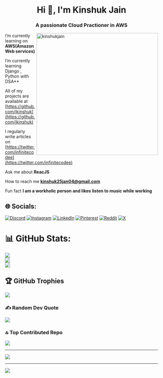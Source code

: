 <h1 align="center">Hi 👋, I'm Kinshuk Jain</h1>
<h3 align="center">A passionate Cloud Practioner in AWS </h3>

<img  src="https://i.pinimg.com/originals/f1/e7/34/f1e734f9cade86fe737a9aa404ad5677.gif" alt="kinshukjain" align="right" width="400">

I’m currently learning  on **AWS(Amazon Web services)**

I’m currently learning Django ,  Python with DSA**
 
All of my projects are available at [https://github.com/jkinshuk](https://github.com/jkinshuk)

I regularly write articles on [https://twitter.com/infinitecodee](https://twitter.com/infinitecodee)

Ask me about **ReacJS**

How to reach me **kinshuk25jan04@gmail.com**

Fun fact **I am a workholic person and likes listen to music while working**



## 🌐 Socials:
[![Discord](https://img.shields.io/badge/Discord-%237289DA.svg?logo=discord&logoColor=white)](https://discord.gg/#4884) [![Instagram](https://img.shields.io/badge/Instagram-%23E4405F.svg?logo=Instagram&logoColor=white)](https://instagram.com/kinshuk.0) [![LinkedIn](https://img.shields.io/badge/LinkedIn-%230077B5.svg?logo=linkedin&logoColor=white)](https://linkedin.com/in/kinshukjainn) [![Pinterest](https://img.shields.io/badge/Pinterest-%23E60023.svg?logo=Pinterest&logoColor=white)](https://pinterest.com/kinshukjainn) [![Reddit](https://img.shields.io/badge/Reddit-%23FF4500.svg?logo=Reddit&logoColor=white)](https://reddit.com/user/The_Lnoon) [![X](https://img.shields.io/badge/X-black.svg?logo=X&logoColor=white)](https://x.com/infinitecodee) 

# 📊 GitHub Stats:
![](https://github-readme-stats.vercel.app/api?username=jkinshuk&theme=react&hide_border=false&include_all_commits=true&count_private=true)<br/>
![](https://github-readme-streak-stats.herokuapp.com/?user=jkinshuk&theme=react&hide_border=false)<br/>
![](https://github-readme-stats.vercel.app/api/top-langs/?username=jkinshuk&theme=react&hide_border=false&include_all_commits=true&count_private=true&layout=compact)

## 🏆 GitHub Trophies
![](https://github-profile-trophy.vercel.app/?username=jkinshuk&theme=darkhub&no-frame=false&no-bg=false&margin-w=4)

### ✍️ Random Dev Quote
![](https://quotes-github-readme.vercel.app/api?type=vetical&theme=tokyonight)

### 🔝 Top Contributed Repo
![](https://github-contributor-stats.vercel.app/api?username=jkinshuk&limit=5&theme=algolia&combine_all_yearly_contributions=true)

---
[![](https://visitcount.itsvg.in/api?id=jkinshuk&icon=8&color=1)](https://visitcount.itsvg.in)

<!-- Proudly created with GPRM ( https://gprm.itsvg.in ) -->

---
[![](https://visitcount.itsvg.in/api?id=jkinshuk&icon=8&color=1)](https://visitcount.itsvg.in)

<!-- Proudly created with GPRM ( https://gprm.itsvg.in ) -->

<!-- Proudly created with GPRM ( https://gprm.itsvg.in ) -->
